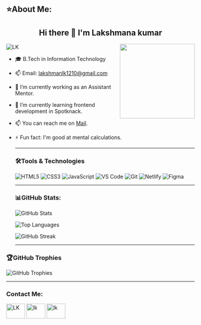 <h2>⭐About Me:</h2>

<h2 align="center">Hi there 👋 I'm Lakshmana kumar</h2>
 <img src="https://i.pinimg.com/736x/03/1f/67/031f67bd6b6bb0487eff63e804f63515.jpg" align="right" width="200" color="ffffff">
 <p align="left"><img src="https://komarev.com/ghpvc/?username=Lakshmana-Kumar&label=profile%20views&color=8610ce&style=flat" alt="LK"/></p>
 
- 🎓 B.Tech in Information Technology
- 📫 Email: lakshmanlk1210@gmail.com
- 🔭 I’m currently working as an Assistant Mentor.
- 🌱 I’m currently learning frontend development in Spotknack.
- 📫 You can reach me on [Mail](lakshmanlk1210@gmail.com).
- ⚡ Fun fact: I'm good at mental calculations.
  
  ---
  <h3 align="left">🛠️Tools & Technologies</h3>
  
  ![HTML5](https://img.shields.io/badge/HTML5-E34F26?style=for-the-badge&logo=html5&logoColor=white)
  ![CSS3](https://img.shields.io/badge/CSS3-1572B6?style=for-the-badge&logo=css3&logoColor=white)
  ![JavaScript](https://img.shields.io/badge/JavaScript-F7DF1E?style=for-the-badge&logo=javascript&logoColor=black)
  ![VS Code](https://img.shields.io/badge/VS%20Code-007ACC?style=for-the-badge&logo=visualstudiocode&logoColor=white)
  ![Git](https://img.shields.io/badge/Git-F05032?style=for-the-badge&logo=git&logoColor=white)
  ![Netlify](https://img.shields.io/badge/Netlify-00C7B7?style=for-the-badge&logo=netlify&logoColor=white)
  ![Figma](https://img.shields.io/badge/Figma-F24E1E?style=for-the-badge&logo=figma&logoColor=white)

  ---
  <h3 align="left">📊GitHub Stats:</h3>
  
  ![GitHub Stats](https://github-readme-stats.vercel.app/api?username=Lakshmana-Kumar&show_icons=true&theme=dark)
  
  ![Top Languages](https://github-readme-stats.vercel.app/api/top-langs/?username=Lakshmana-Kumar&layout=compact&theme=dark)
  
  ![GitHub Streak](https://github-readme-streak-stats.herokuapp.com/?user=Lakshmana-Kumar&theme=dark)

   ---
  
 <h3 align="left">🏆GitHub Trophies</h3>
	
![GitHub Trophies](https://github-profile-trophy.vercel.app/?username=Lakshmana-Kumar&theme=darkhub)

   ---
  <h3 align="left">Contact Me:</h3>
  <p align="left">
  <a href="https://linkedin.com/in/lakshmana-kumar-g1210" target="blank"><img align="center" src="https://raw.githubusercontent.com/rahuldkjain/github-profile-readme-generator/master/src/images/icons/Social/linked-in-alt.svg" alt="LK" height="40" width="50" /></a>
  <a href="https://instagram.com/l_a_k_s_h_m_a_n_l_k" target="blank"><img align="center" src="https://raw.githubusercontent.com/rahuldkjain/github-profile-readme-generator/master/src/images/icons/Social/instagram.svg" alt="lk" height="40" width="50" /></a>
   <a href="https://twitter.com/@12Lakshmana" target="blank"><img align="center" src="https://raw.githubusercontent.com/rahuldkjain/github-profile-readme-generator/master/src/images/icons/Social/twitter.svg" alt="lk" height="40" width="50" /></a>
  </p>

